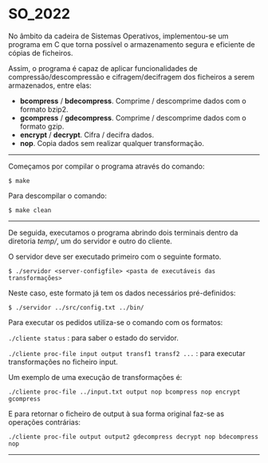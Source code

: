 # SO_2022

No âmbito da cadeira de Sistemas Operativos, implementou-se um programa em C que torna possível o armazenamento segura e eficiente de cópias de ficheiros.

Assim, o programa é capaz de aplicar funcionalidades de compressão/descompressão e cifragem/decifragem dos ficheiros a serem armazenados, entre elas:
   - __bcompress__ / __bdecompress__. Comprime / descomprime dados com o formato bzip2.
   - __gcompress__ / __gdecompress__. Comprime / descomprime dados com o formato gzip.
   - __encrypt__ / __decrypt__. Cifra / decifra dados.
   - __nop__. Copia dados sem realizar qualquer transformação.


---------------

Começamos por compilar o programa através do comando:
 
 `$ make`
 
 Para descompilar o comando:
 
 `$ make clean`
 
 ---------------
  
De seguida, executamos o programa abrindo dois terminais dentro da diretoria _temp/_, um do servidor e outro do cliente.

O servidor deve ser executado primeiro com o seguinte formato.
 
 `$ ./servidor <server-configfile> <pasta de executáveis das transformações>`
 
 Neste caso, este formato já tem os dados necessários pré-definidos:
  
 ``` $ ./servidor ../src/config.txt ../bin/ ```
  
  
Para executar os pedidos utiliza-se o comando com os formatos: 
 
 `./cliente status` : para saber o estado do servidor.
 
 `./cliente proc-file input output transf1 transf2 ...` : para executar   transformações no ficheiro input.
 
 Um exemplo de uma execução de transformações é:
 
 `./cliente proc-file ../input.txt output nop bcompress nop encrypt gcompress`
 
 E para retornar o ficheiro de output à sua forma original faz-se as operações contrárias:
 
 ```./cliente proc-file output output2 gdecompress decrypt nop bdecompress nop```
 
---------------
